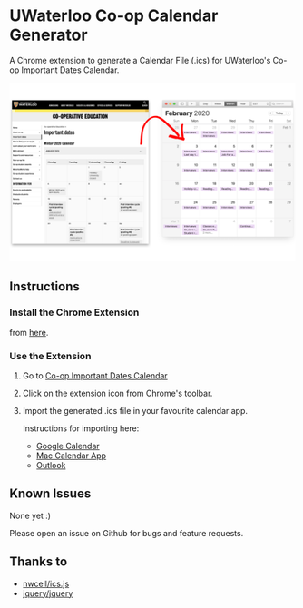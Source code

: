 # UWaterloo Co-op Calendar Generator

A Chrome extension to generate a Calendar File (.ics) for UWaterloo's Co-op Important Dates Calendar.

![example](assets/example.png)

## Instructions

### Install the Chrome Extension

from [here](https://chrome.google.com/webstore/detail/uwaterloo-co-op-calendar/hdfnldfohpddmphobfalkmkokpjgjbhf).

### Use the Extension

1. Go to [Co-op Important Dates Calendar](https://uwaterloo.ca/co-operative-education/important-dates)

2. Click on the extension icon from Chrome's toolbar. 

3. Import the generated .ics file in your favourite calendar app.

   Instructions for importing here:

   * [Google Calendar](https://www.lifewire.com/how-to-import-ics-calendar-files-in-ical-1172177)
   * [Mac Calendar App](https://www.lifewire.com/how-to-import-ics-calendar-files-in-ical-1172177)
   * [Outlook](https://support.office.com/en-us/article/import-or-subscribe-to-a-calendar-in-outlook-on-the-web-503ffaf6-7b86-44fe-8dd6-8099d95f38df)

## Known Issues

None yet :)

Please open an issue on Github for bugs and feature requests.

## Thanks to

* [nwcell/ics.js](https://github.com/nwcell/ics.js/)
* [jquery/jquery](https://github.com/jquery/jquery)

